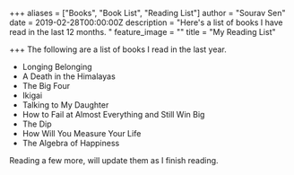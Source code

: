 +++
aliases = ["Books", "Book List", "Reading List"]
author = "Sourav Sen"
date = 2019-02-28T00:00:00Z
description = "Here's a list of books I have read in the last 12 months. "
feature_image = ""
title = "My Reading List"

+++
The following are a list of books I read in the last year. 

* Longing Belonging
* A Death in the Himalayas
* The Big Four
* Ikigai
* Talking to My Daughter
* How to Fail at Almost Everything and Still Win Big
* The Dip
* How Will You Measure Your Life
* The Algebra of Happiness

Reading a few more, will update them as I finish reading. 